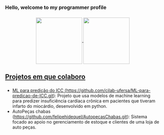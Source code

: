 ### Hello, welcome to my programmer profile
###    
<div align="center">
  <a href="https://github.com/angellusj">
  <img align="center" height="150em" src="https://github-readme-stats.vercel.app/api?username=angellusj&show_icons=true&theme=midnight-purple&include_all_commits=true&count_private=true"/>
  <img align="center" height="150em" src="https://github-readme-stats.vercel.app/api/top-langs/?username=angellusj&layout=compact&langs_count=7&theme=midnight-purple"/>
</div>


## Projetos em que colaboro
###
- ML para predição do ICC (https://github.com/cilab-ufersa/ML-para-predicao-de-ICC.git): Projeto que usa modelos de machine learning para predizer insuficiência cardíaca crônica em pacientes que tiveram infarto do miocárdio, desenvolvido em python.
- AutoPeças chabas (https://github.com/felipehidequel/AutopecasChabas.git): Sistema focado ao apoio no gerenciamento de estoque e clientes de uma loja de auto peças.
